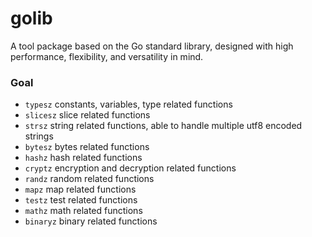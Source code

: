 # golib
A tool package based on the Go standard library, designed with high performance, flexibility, and versatility in mind.

### Goal
* ``typesz`` constants, variables, type related functions
* ``slicesz`` slice related functions
* ``strsz`` string related functions, able to handle multiple utf8 encoded strings
* ``bytesz`` bytes related functions
* ``hashz`` hash related functions
* ``cryptz`` encryption and decryption related functions
* ``randz`` random related functions
* ``mapz`` map related functions
* ``testz`` test related functions
* ``mathz`` math related functions
* ``binaryz`` binary related functions